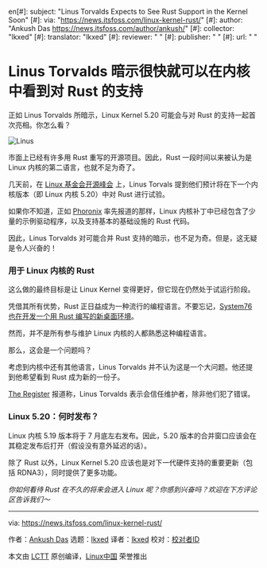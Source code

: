 en[#]: subject: "Linus Torvalds Expects to See Rust Support in the Kernel Soon"
[#]: via: "https://news.itsfoss.com/linux-kernel-rust/"
[#]: author: "Ankush Das https://news.itsfoss.com/author/ankush/"
[#]: collector: "lkxed"
[#]: translator: "lkxed"
[#]: reviewer: " "
[#]: publisher: " "
[#]: url: " "

Linus Torvalds 暗示很快就可以在内核中看到对 Rust 的支持
======
正如 Linus Torvalds 所暗示，Linux Kernel 5.20 可能会与对 Rust 的支持一起首次亮相。你怎么看？

![Linus][1]

市面上已经有许多用 Rust 重写的开源项目。因此，Rust 一段时间以来被认为是 Linux 内核的第二语言，也就不足为奇了。

几天前，在 [Linux 基金会开源峰会][2] 上，Linus Torvals 提到他们预计将在下一个内核版本（即 Linux 内核 5.20）中对 Rust 进行试验。

如果你不知道，正如 [Phoronix][3] 率先报道的那样，Linux 内核补丁中已经包含了少量的示例驱动程序，以及支持基本的基础设施的 Rust 代码。

因此，Linus Torvalds 对可能合并 Rust 支持的暗示，也不足为奇。但是，这无疑是令人兴奋的！

### 用于 Linux 内核的 Rust

这么做的最终目标是让 Linux Kernel 变得更好，但它现在仍然处于试运行阶段。

凭借其所有优势，Rust 正日益成为一种流行的编程语言。不要忘记，[System76 也在开发一个用 Rust 编写的新桌面环境][4]。

然而，并不是所有参与维护 Linux 内核的人都熟悉这种编程语言。

那么，这会是一个问题吗？

考虑到内核中还有其他语言，Linus Torvalds 并不认为这是一个大问题。他还提到他希望看到 Rust 成为新的一份子。

[The Register][5] 报道称，Linus Torvalds 表示会信任维护者，除非他们犯了错误。

### Linux 5.20：何时发布？

Linux 内核 5.19 版本将于 7 月底左右发布。因此，5.20 版本的合并窗口应该会在其稳定发布后打开（假设没有意外延迟的话）。

除了 Rust 以外，Linux Kernel 5.20 应该也是对下一代硬件支持的重要更新（包括 RDNA3），同时提供了更多功能。

*你如何看待 Rust 在不久的将来会进入 Linux 呢？你感到兴奋吗？欢迎在下方评论区告诉我们～*

--------------------------------------------------------------------------------

via: https://news.itsfoss.com/linux-kernel-rust/

作者：[Ankush Das][a]
选题：[lkxed][b]
译者：[lkxed](https://github.com/lkxed)
校对：[校对者ID](https://github.com/校对者ID)

本文由 [LCTT](https://github.com/LCTT/TranslateProject) 原创编译，[Linux中国](https://linux.cn/) 荣誉推出

[a]: https://news.itsfoss.com/author/ankush/
[b]: https://github.com/lkxed
[1]: https://news.itsfoss.com/wp-content/uploads/2022/06/linus-expects-rust-support-in-linux-kernel-soon.jpg
[2]: https://events.linuxfoundation.org/open-source-summit-north-america/
[3]: https://www.phoronix.com/scan.php?page=news_item&px=Rust-Linux-v7-Plus-New-Uutils
[4]: https://news.itsfoss.com/system76-rust-cosmic-desktop/
[5]: https://www.theregister.com/2022/06/23/linus_torvalds_rust_linux_kernel/
